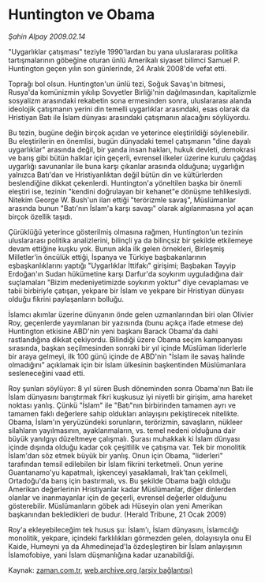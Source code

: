 # Huntington ve Obama

*Şahin Alpay 2009.02.14*

<tr><td class="metin" colspan="2" style="padding-top: 20px; padding-left: 5px; padding-right: 10px;">"Uygarlıklar çatışması" teziyle 1990'lardan bu yana uluslararası politika tartışmalarının göbeğine oturan ünlü Amerikalı siyaset bilimci Samuel P. Huntington geçen yılın son günlerinde, 24 Aralık 2008'de vefat etti.</td></tr><tr><td class="metin" colspan="2" style="padding-top: 20px; padding-left: 5px; padding-right: 10px;"><p> Toprağı bol olsun. Huntington'un ünlü tezi, Soğuk Savaş'ın bitmesi, Rusya'da komünizmin yıkılıp Sovyetler Birliği'nin dağılmasından, kapitalizmle sosyalizm arasındaki rekabetin sona ermesinden sonra, uluslararası alanda ideolojik çatışmanın yerini din temelli uygarlıklar arasındaki, esas olarak da Hristiyan Batı ile İslam dünyası arasındaki çatışmanın alacağını söylüyordu.
<p> Bu tezin, bugüne değin birçok açıdan ve yeterince eleştirildiği söylenebilir. Bu eleştirilerin en önemlisi, bugün dünyadaki temel çatışmanın "dine dayalı uygarlıklar" arasında değil, bir yanda insan hakları, hukuk devleti, demokrasi ve barış gibi bütün halklar için geçerli, evrensel ilkeler üzerine kurulu çağdaş uygarlığı savunanlar ile buna karşı çıkanlar arasında olduğuna; uygarlığın yalnızca Batı'dan ve Hristiyanlıktan değil bütün din ve kültürlerden beslendiğine dikkat çekenlerdi. Huntington'a yöneltilen başka bir önemli eleştiri ise, tezinin "kendini doğrulayan bir kehanet"e dönüşme tehlikesiydi. Nitekim George W. Bush'un ilan ettiği "terörizmle savaş", Müslümanlar arasında bunun "Batı'nın İslam'a karşı savaşı" olarak algılanmasına yol açan birçok özellik taşıdı.
<p> Çürüklüğü yeterince gösterilmiş olmasına rağmen, Huntington'un tezinin uluslararası politika analizlerini, bilinçli ya da bilinçsiz bir şekilde etkilemeye devam ettiğine kuşku yok. Bunun akla ilk gelen örnekleri, Birleşmiş Milletler'in öncülük ettiği, İspanya ve Türkiye başbakanlarının eşbaşkanlıklarını yaptığı "Uygarlıklar İttifakı" girişimi; Başbakan Tayyip Erdoğan'ın Sudan hükümetine karşı Darfur'da soykırım uyguladığına dair suçlamaları "Bizim medeniyetimizde soykırım yoktur" diye cevaplaması ve tabii birbiriyle çatışan, yekpare bir İslam ve yekpare bir Hristiyan dünyası olduğu fikrini paylaşanların bolluğu.
<p> İslamcı akımlar üzerine dünyanın önde gelen uzmanlarından biri olan Olivier Roy, geçenlerde yayımlanan bir yazısında (bunu açıkça ifade etmese de) Huntington etkisine ABD'nin yeni başkanı Barack Obama'da dahi rastlandığına dikkat çekiyordu. Bilindiği üzere Obama seçim kampanyası sırasında, başkan seçilmesinden sonraki bir yıl içinde Müslüman liderlerle bir araya gelmeyi, ilk 100 günü içinde de ABD'nin "İslam ile savaş halinde olmadığını" açıklamak için bir İslam ülkesinin başkentinden Müslümanlara sesleneceğini vaad etti.
<p> Roy şunları söylüyor: 8 yıl süren Bush döneminden sonra Obama'nın Batı ile İslam dünyasını barıştırmak fikri kuşkusuz iyi niyetli bir girişim, ama hareket noktası yanlış. Çünkü "İslam" ile "Batı"nın birbirinden tamamen ayrı ve tamamen faklı değerlere sahip oldukları anlayışını pekiştirecek nitelikte. Obama, İslam'ın yeryüzündeki sorunların, terörizmin, savaşların, nükleer silahların yayılmasının, ayaklanmaların, vs. temel nedeni olduğuna dair büyük yanılgıyı düzeltmeye çalışmalı. Şurası muhakkak ki İslam dünyası içinde dışında olduğu kadar çok çeşitlilik ve çatışma var. Tek bir monolitik İslam'dan söz etmek büyük bir yanlış. Onun için Obama, "liderleri" tarafından temsil edilebilen bir İslam fikrini terketmeli. Onun yerine Guantanamo'yu kapatmalı, işkenceyi yasaklamalı, Irak'tan çekilmeli, Ortadoğu'da barış için bastırmalı, vs. Bu şekilde Obama bağlı olduğu Amerikan değerlerinin Hristiyanlar kadar Müslümanlar, diğer dinlerden olanlar ve inanmayanlar için de geçerli, evrensel değerler olduğunu gösterebilir. Müslümanların göbek adı Hüseyin olan yeni Amerikan başkanından bekledikleri de budur. (Herald Tribune, 21 Ocak 2009)
<p> Roy'a ekleyebileceğim tek husus şu: İslam'ı, İslam dünyasını, İslamcılığı monolitik, yekpare, içindeki farklılıkları görmezden gelen, dolayısıyla onu El Kaide, Humeyni ya da Ahmedinejad'la özdeşleştiren bir İslam anlayışının İslamofobiye, yani İslam düşmanlığına kadar uzanabildiği.<br/></p></p></p></p></p></p></td></tr>

Kaynak: [zaman.com.tr](http://zaman.com.tr/yazar.do?yazino=815055), [web.archive.org (arşiv bağlantısı)](http://web.archive.org/web/20090304150459/http://www.zaman.com.tr:80/yazar.do?yazino=815055)
